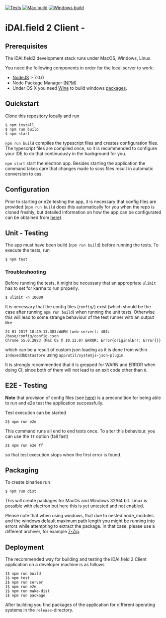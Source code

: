 [![Tests](https://img.shields.io/jenkins/s/http/bogusman03.dai-cloud.uni-koeln.de:8080/job/idai-field-client.svg?label=tests)]()
[![Mac build](https://img.shields.io/travis/dainst/idai-field-client/master.svg?label=mac%20build)](https://travis-ci.org/dainst/idai-field-client)
[![Windows build](https://img.shields.io/appveyor/ci/dainst/idai-field-client/master.svg?label=windows%20build)](https://ci.appveyor.com/project/dainst/idai-field-client)


# iDAI.field 2 Client -
  
  
  
## Prerequisites

The iDAI.field2 development stack runs under MacOS, Windows, Linux. 

You need the following components in order for the local server to work:

* [NodeJS](https://nodejs.org/en/) > 7.0.0
* Node Package Manager ([NPM](https://www.npmjs.com/)) 
* Under OS X you need [Wine](http://www.davidbaumgold.com/tutorials/wine-mac/) to build windows [packages](https://github.com/dainst/idai-field-client/blob/master/README.md#packacking).

## Quickstart

Clone this repository locally and run

```
$ npm install
$ npm run build
$ npm start
```

`npm run build` compiles the typescript files and creates configuration files.
The typescript files are compiled once, so it is recommended to configure your IDE to 
do that continuously in the background for you.

`npm start` start the electron app. Besides starting the application the command takes 
care that changes made to scss files result in automatic conversion to css.

## Configuration

Prior to starting or e2e testing the app, it is necessary that config files are provided 
(`npm run build` does this automatically for you when the repo is cloned freshly, but detailed information on how the app can be configurated can be obtained from [here](config)).

## Unit - Testing

The app must have been build (`npm run build`) before running the tests.
To execute the tests, run 

```
$ npm test   
```

### Troubleshooting

Before running the tests, it might be necessary that an appropriate 
`ulimit` has to set for karma to run properly.

```
$ ulimit -n 10000
```

It is necessary that the config files (`config/`) exist (which should
be the case after running `npm run build`) when running the unit tests. 
Otherwise this will lead to some
strange behaviour of the test runner with an output like

```
24 01 2017 18:49:13.383:WARN [web-server]: 404: /base/config/config.json
Chrome 55.0.2883 (Mac OS X 10.12.0) ERROR: Error{originalErr: Error{}}
```

which can be a result of custom json loading as it is done from within `IndexeddbDatastore`
using `app/util/systemjs-json-plugin`.

It is strongly recommended that it is grepped for WARN and ERROR when doing CI,
since both of them will not lead to an exit code other than `0`.

## E2E - Testing

**Note** that provision of config files (see [here](config)) is a precondition for being able to run and e2e test the application successfully.

Test execution can be started

```
2$ npm run e2e
```

This command runs all end to end tests once. To alter this behaviour, you can use the `ff` option (fail fast)

```
2$ npm run e2e ff
```

so that test execution stops when the first error is found. 




## Packaging

To create binaries run 

```
$ npm run dist 
```

This will create packages for MacOs and Windows 32/64 bit.
Linux is possible with electron but here this is yet untested and not enabled.

Please note that when using windows, that due to nested node_modules and the 
windows default maximum path length you might be running into errors while attempting
to extract the package. In that case, please use a different archiver, for example [7-Zip](http://www.7-zip.org/download.html).

## Deployment

The recommended way for building and testing
the iDAI.field 2 Client application on a developer machine is as follows

```
1$ npm run build
1$ npm test
2$ npm run server
1$ npm run e2e
1$ npm run make-dist 
1$ npm run package
```

After building you find packages of the application for different operating systems
in the `release`-directory.
